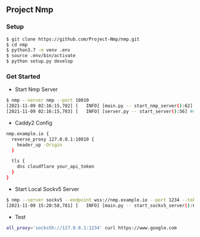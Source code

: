 ## Project Nmp

### Setup

```bash
$ git clone https://github.com/Project-Nmp/nmp.git
$ cd nmp
$ python3.7 -m venv .env
$ source .env/bin/activate
$ python setup.py develop
```

### Get Started

- Start Nmp Server

```bash
$ nmp --server nmp --port 10010
[2021-11-09 02:16:15,702] [   INFO] [main.py -- start_nmp_server():62] start nmp server: (127.0.0.1:10010)
[2021-11-09 02:16:15,703] [   INFO] [server.py -- start_server():56] ### Token: f353f0ab21e2d93c ###
```

- Caddy2 Config

```bash
nmp.example.io {
  reverse_proxy 127.0.0.1:10010 {
    header_up -Origin
  }

  tls {
    dns cloudflare your_api_token
  }
}
```

- Start Local Sockv5 Server

```bash
$ nmp --server sockv5 --endpoint wss://nmp.example.io --port 1234 --token f353f0ab21e2d93c
[2021-11-09 15:20:58,781] [   INFO] [main.py -- start_sockv5_server():68] start sockv5 server: (127.0.0.1:1234)
```

- Test

```bash
all_proxy='socks5h://127.0.0.1:1234' curl https://www.google.com
```